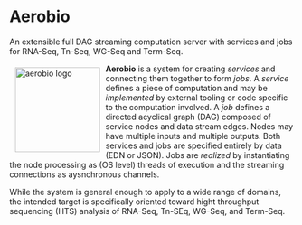 # Aerobio

An extensible full DAG streaming computation server with services and
jobs for RNA-Seq, Tn-Seq, WG-Seq and Term-Seq.

<a href="https://jsa-aerial.github.io/aerial.aerobio/index.html"><img src="https://github.com/jsa-aerial/aerobio/blob/master/resources/public/images/aero-blue.jpg" align="left" hspace="10" vspace="6" alt="aerobio logo" width="150px"></a>


**Aerobio** is a system for creating _services_ and connecting them together to form _jobs_.  A _service_ defines a piece of computation and may be _implemented_ by external tooling or code specific to the computation involved.  A _job_ defines a directed acyclical graph (DAG) composed of service nodes and data stream edges. Nodes may have multiple inputs and multiple outputs. Both services and jobs are specified entirely by data (EDN or JSON). Jobs are _realized_ by instantiating the node processing as (OS level) threads of execution and the streaming connections as aysnchronous channels.

While the system is general enough to apply to a wide range of domains, the intended target is specifically oriented toward hight throughput sequencing (HTS) analysis of RNA-Seq, Tn-SEq, WG-Seq, and Term-Seq.


